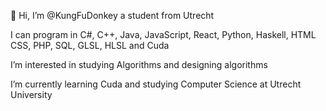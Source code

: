 👋 Hi, I’m @KungFuDonkey a student from Utrecht

I can program in C#, C++, Java, JavaScript, React, Python, Haskell, HTML CSS, PHP, SQL, GLSL, HLSL and Cuda

I’m interested in studying Algorithms and designing algorithms

I’m currently learning Cuda and studying Computer Science at Utrecht University
